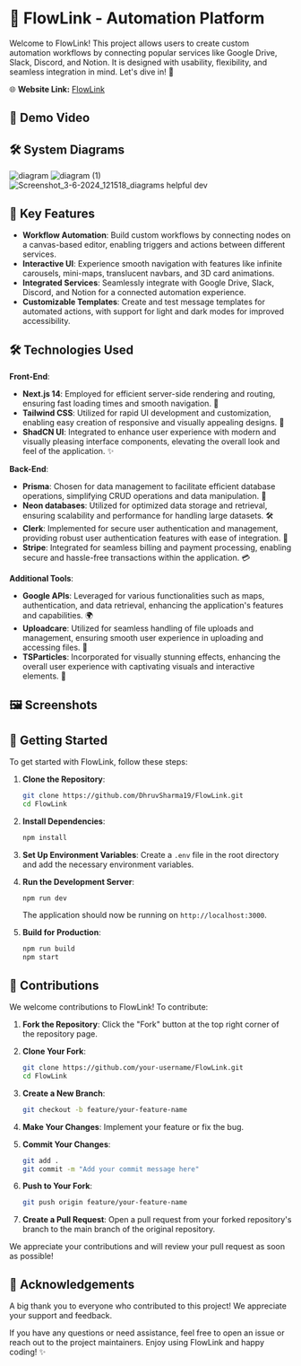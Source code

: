 # 🚀 FlowLink - Automation Platform

Welcome to FlowLink! This project allows users to create custom automation workflows by connecting popular services like Google Drive, Slack, Discord, and Notion. It is designed with usability, flexibility, and seamless integration in mind. Let's dive in! 🌊

<!-- 🧑‍💻 **Test User:** testUser@gmail.com  
🔐 **Password:** 12345678 -->

🌐 **Website Link:**  [FlowLink](https://flow-link.vercel.app/)

## 🎥 Demo Video



## 🛠️ System Diagrams

![diagram](https://github.com/DhruvSharma19/FlowLink/assets/112254552/97cd5469-8ac0-40fe-a13d-633b7f5a8f6c)
![diagram (1)](https://github.com/DhruvSharma19/FlowLink/assets/112254552/1603971a-cf0d-4f80-abea-3bba09bc5fcd)
![Screenshot_3-6-2024_121518_diagrams helpful dev](https://github.com/DhruvSharma19/FlowLink/assets/112254552/8033e73c-3270-4194-bd5f-475e11b36f82)

## 🌟 Key Features

- **Workflow Automation**: Build custom workflows by connecting nodes on a canvas-based editor, enabling triggers and actions between different services.
- **Interactive UI**: Experience smooth navigation with features like infinite carousels, mini-maps, translucent navbars, and 3D card animations.
- **Integrated Services**: Seamlessly integrate with Google Drive, Slack, Discord, and Notion for a connected automation experience.
- **Customizable Templates**: Create and test message templates for automated actions, with support for light and dark modes for improved accessibility.

## 🛠 Technologies Used

**Front-End**:
- **Next.js 14**: Employed for efficient server-side rendering and routing, ensuring fast loading times and smooth navigation. 🚀
- **Tailwind CSS**: Utilized for rapid UI development and customization, enabling easy creation of responsive and visually appealing designs. 🎨
- **ShadCN UI**: Integrated to enhance user experience with modern and visually pleasing interface components, elevating the overall look and feel of the application. ✨

**Back-End**:
- **Prisma**: Chosen for data management to facilitate efficient database operations, simplifying CRUD operations and data manipulation. 💼
- **Neon databases**: Utilized for optimized data storage and retrieval, ensuring scalability and performance for handling large datasets. 🛠️
- **Clerk**: Implemented for secure user authentication and management, providing robust user authentication features with ease of integration. 🔐
- **Stripe**: Integrated for seamless billing and payment processing, enabling secure and hassle-free transactions within the application. 💳

**Additional Tools**:
- **Google APIs**: Leveraged for various functionalities such as maps, authentication, and data retrieval, enhancing the application's features and capabilities. 🌍
- **Uploadcare**: Utilized for seamless handling of file uploads and management, ensuring smooth user experience in uploading and accessing files. 📂
- **TSParticles**: Incorporated for visually stunning effects, enhancing the overall user experience with captivating visuals and interactive elements. 🌟
  
## 🖼️ Screenshots



## 🚀 Getting Started

To get started with FlowLink, follow these steps:

1. **Clone the Repository**:
   ```bash
   git clone https://github.com/DhruvSharma19/FlowLink.git
   cd FlowLink
   ```

2. **Install Dependencies**:
   ```bash
   npm install
   ```

3. **Set Up Environment Variables**:
   Create a `.env` file in the root directory and add the necessary environment variables.

4. **Run the Development Server**:
   ```bash
   npm run dev
   ```
   The application should now be running on `http://localhost:3000`.

5. **Build for Production**:
   ```bash
   npm run build
   npm start
   ```

## 🤝 Contributions

We welcome contributions to FlowLink! To contribute:

1. **Fork the Repository**:
   Click the "Fork" button at the top right corner of the repository page.

2. **Clone Your Fork**:
   ```bash
   git clone https://github.com/your-username/FlowLink.git
   cd FlowLink
   ```

3. **Create a New Branch**:
   ```bash
   git checkout -b feature/your-feature-name
   ```

4. **Make Your Changes**:
   Implement your feature or fix the bug.

5. **Commit Your Changes**:
   ```bash
   git add .
   git commit -m "Add your commit message here"
   ```

6. **Push to Your Fork**:
   ```bash
   git push origin feature/your-feature-name
   ```

7. **Create a Pull Request**:
   Open a pull request from your forked repository's branch to the main branch of the original repository.

We appreciate your contributions and will review your pull request as soon as possible!

## 🙏 Acknowledgements

A big thank you to everyone who contributed to this project! We appreciate your support and feedback.

If you have any questions or need assistance, feel free to open an issue or reach out to the project maintainers. Enjoy using FlowLink and happy coding! ✨
